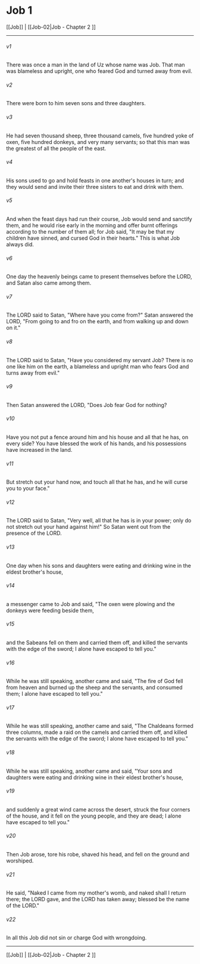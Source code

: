 # Job 1

[[Job]] | [[Job-02|Job - Chapter 2 ]]
***

###### v1
There was once a man in the land of Uz whose name was Job. That man was blameless and upright, one who feared God and turned away from evil.
###### v2
There were born to him seven sons and three daughters.
###### v3
He had seven thousand sheep, three thousand camels, five hundred yoke of oxen, five hundred donkeys, and very many servants; so that this man was the greatest of all the people of the east.
###### v4
His sons used to go and hold feasts in one another's houses in turn; and they would send and invite their three sisters to eat and drink with them.
###### v5
And when the feast days had run their course, Job would send and sanctify them, and he would rise early in the morning and offer burnt offerings according to the number of them all; for Job said, "It may be that my children have sinned, and cursed God in their hearts." This is what Job always did.
###### v6
One day the heavenly beings came to present themselves before the LORD, and Satan also came among them.
###### v7
The LORD said to Satan, "Where have you come from?" Satan answered the LORD, "From going to and fro on the earth, and from walking up and down on it."
###### v8
The LORD said to Satan, "Have you considered my servant Job? There is no one like him on the earth, a blameless and upright man who fears God and turns away from evil."
###### v9
Then Satan answered the LORD, "Does Job fear God for nothing?
###### v10
Have you not put a fence around him and his house and all that he has, on every side? You have blessed the work of his hands, and his possessions have increased in the land.
###### v11
But stretch out your hand now, and touch all that he has, and he will curse you to your face."
###### v12
The LORD said to Satan, "Very well, all that he has is in your power; only do not stretch out your hand against him!" So Satan went out from the presence of the LORD.
###### v13
One day when his sons and daughters were eating and drinking wine in the eldest brother's house,
###### v14
a messenger came to Job and said, "The oxen were plowing and the donkeys were feeding beside them,
###### v15
and the Sabeans fell on them and carried them off, and killed the servants with the edge of the sword; I alone have escaped to tell you."
###### v16
While he was still speaking, another came and said, "The fire of God fell from heaven and burned up the sheep and the servants, and consumed them; I alone have escaped to tell you."
###### v17
While he was still speaking, another came and said, "The Chaldeans formed three columns, made a raid on the camels and carried them off, and killed the servants with the edge of the sword; I alone have escaped to tell you."
###### v18
While he was still speaking, another came and said, "Your sons and daughters were eating and drinking wine in their eldest brother's house,
###### v19
and suddenly a great wind came across the desert, struck the four corners of the house, and it fell on the young people, and they are dead; I alone have escaped to tell you."
###### v20
Then Job arose, tore his robe, shaved his head, and fell on the ground and worshiped.
###### v21
He said, "Naked I came from my mother's womb, and naked shall I return there; the LORD gave, and the LORD has taken away; blessed be the name of the LORD."
###### v22
In all this Job did not sin or charge God with wrongdoing.

***

[[Job]] | [[Job-02|Job - Chapter 2 ]]

